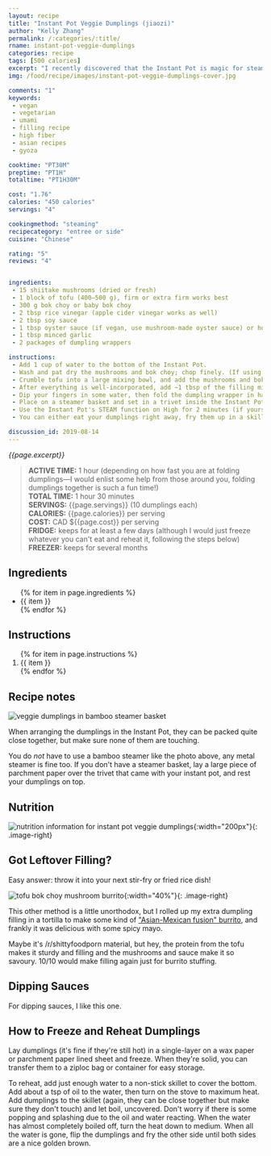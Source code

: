 ```yaml
---
layout: recipe
title: "Instant Pot Veggie Dumplings (jiaozi)"
author: "Kelly Zhang"
permalink: /:categories/:title/
rname: instant-pot-veggie-dumplings
categories: recipe
tags: [500 calories]
excerpt: "I recently discovered that the Instant Pot is magic for steaming dumplings to perfection."
img: /food/recipe/images/instant-pot-veggie-dumplings-cover.jpg

comments: "1"
keywords:
 - vegan
 - vegetarian
 - umami
 - filling recipe
 - high fiber
 - asian recipes
 - gyoza

cooktime: "PT30M"
preptime: "PT1H"
totaltime: "PT1H30M"

cost: "1.76"
calories: "450 calories"
servings: "4"

cookingmethod: "steaming"
recipecategory: "entree or side"
cuisine: "Chinese"

rating: "5"
reviews: "4"


ingredients:
 - 15 shiitake mushrooms (dried or fresh)
 - 1 block of tofu (400–500 g), firm or extra firm works best
 - 300 g bok choy or baby bok choy
 - 2 tbsp rice vinegar (apple cider vinegar works as well)
 - 2 tbsp soy sauce
 - 1 tbsp oyster sauce (if vegan, use mushroom-made oyster sauce) or hoisin sauce
 - 1 tbsp minced garlic
 - 2 packages of dumpling wrappers

instructions:
 - Add 1 cup of water to the bottom of the Instant Pot.
 - Wash and pat dry the mushrooms and bok choy; chop finely. (If using dried shiitake mushrooms, soak them in 1 cup of water for at least 10 minutes to rehydrate.)
 - Crumble tofu into a large mixing bowl, and add the mushrooms and bok choy. Stir in the rest of the ingredients except for dumpling wrappers.
 - After everything is well-incorporated, add ~1 tbsp of the filling mixture to a dumpling wrapper (or however much you can without it overflowing).
 - Dip your fingers in some water, then fold the dumpling wrapper in half and press firmly along the seams all the way around to seal the dumpling.
 - Place on a steamer basket and set in a trivet inside the Instant Pot. Repeat with remaining wrappers and filling. You will have to steam in batches, I could only fit six or seven dumplings in the steamer at a time.
 - Use the Instant Pot's STEAM function on High for 2 minutes (if yours doesn't have the STEAM function, the manual PRESSURE COOK function works fine). When done, immediately quick release.
 - You can either eat your dumplings right away, fry them up in a skillet for potstickers, or freeze them for meal prep.

discussion_id: 2019-08-14
---
```


*{{page.excerpt}}*

> **ACTIVE TIME:** 1 hour (depending on how fast you are at folding dumplings—I would enlist some help from those around you, folding dumplings together is such a fun time!)  
> **TOTAL TIME:** 1 hour 30 minutes  
> **SERVINGS:** {{page.servings}} (10 dumplings each)  
> **CALORIES:** {{page.calories}} per serving  
> **COST:** CAD ${{page.cost}} per serving  
> **FRIDGE:** keeps for at least a few days (although I would just freeze whatever you can't eat and reheat it, following the steps below)  
> **FREEZER:** keeps for several months

## Ingredients

<ul>
  {% for item in page.ingredients %}
    <li>{{ item }}</li>
  {% endfor %}
</ul>

## Instructions

<ol>
  {% for item in page.instructions %}
    <li>{{ item }}</li>
  {% endfor %}
</ol>

## Recipe notes

![veggie dumplings in bamboo steamer basket](/food/recipe/images/instant-pot-veggie-dumplings-1.jpg)

When arranging the dumplings in the Instant Pot, they can be packed quite close together, but make sure none of them are touching.

You do *not* have to use a bamboo steamer like the photo above, any metal steamer is fine too. If you don't have a steamer basket, lay a large piece of parchment paper over the trivet that came with your instant pot, and rest your dumplings on top.

## Nutrition

![nutrition information for instant pot veggie dumplings](/food/recipe/images/instant-pot-veggie-dumplings-nutrition.jpg){:width="200px"}{: .image-right}

## Got Leftover Filling?

Easy answer: throw it into your next stir-fry or fried rice dish!

![tofu bok choy mushroom burrito](/food/foodventures/images/tofu-bok-choy-mushroom-burrito.jpg){:width="40%"}{: .image-right}

This other method is a little unorthodox, but I rolled up my extra dumpling filling in a tortilla to make some kind of ["Asian-Mexican fusion" burrito](/food/foodventures/what-i-ate-aug-5-11/#tofu-bok-choy-mushroom-burrito), and frankly it was delicious with some spicy mayo.

Maybe it's /r/shittyfoodporn material, but hey, the protein from the tofu makes it sturdy and filling and the mushrooms and sauce make it so savoury. 10/10 would make filling again just for burrito stuffing.

## Dipping Sauces

For dipping sauces, I like this one.

## How to Freeze and Reheat Dumplings

Lay dumplings (it's fine if they're still hot) in a single-layer on a wax paper or parchment paper lined sheet and freeze. When they're solid, you can transfer them to a ziploc bag or container for easy storage.

To reheat, add just enough water to a non-stick skillet to cover the bottom. Add about a tsp of oil to the water, then turn on the stove to maximum heat. Add dumplings to the skillet (again, they can be close together but make sure they don't touch) and let boil, uncovered. Don't worry if there is some popping and splashing due to the oil and water reacting. When the water has almost completely boiled off, turn the heat down to medium. When all the water is gone, flip the dumplings and fry the other side until both sides are a nice golden brown.
